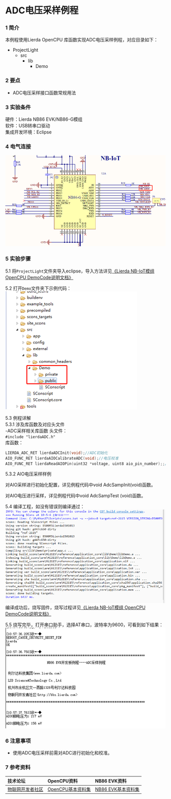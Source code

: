 # ADC电压采样例程

### 1 简介

本例程使用Lierda OpenCPU 库函数实现ADC电压采样例程，对应目录如下：

- ProjectLight
  - src
    - lib
      - Demo

### 2 要点

- ADC电压采样接口函数常规用法

### 3 实验条件

硬件：Lierda NB86 EVK/NB86-G模组  
软件：USB转串口驱动  
集成开发环境：Eclipse  

### 4 电气连接
![示例代码](../../Picture/ADC电气连接.png)
### 5 实验步骤
5.1 将`ProjectLight`文件夹导入eclipse，导入方法详见[《Lierda NB-IoT模组 OpenCPU DemoCode说明文档》
](../../Doc/基本资料/Lierda_NB-IoT模组OpenCPU_DEMO说明文档V1.8_190403.pdf)

5.2 打开`Demo`文件夹下示例代码：  
![示例代码](../../Picture/光感示例代码1.png)

5.3 例程详解  
5.3.1 涉及库函数及对应头文件  
-ADC采样相关库函数 
头文件：  
`#include "lierdaADC.h"`  
库函数：  
``` cpp
LIERDA_ADC_RET lierdaADCInit(void);//ADC初始化  
AIO_FUNC_RET lierdaAIOCalibrateADC(void);//电压校准  
AIO_FUNC_RET lierdaReadAIOPin(uint32 *voltage, uint8 aio_pin_number);;//AIO口电压采样  
```

5.3.2 AIO电压采样样例

对AIO采样进行初始化配置，详见例程代码中void AdcSampInit(void)函数。

对AIO电压进行采样，详见例程代码中void AdcSampTest (void)函数。

5.4  编译工程，如没有错误则编译通过：  
![编译结果](../../Picture/编译结果.jpg)  
编译成功后，烧写固件，烧写过程详见[《Lierda NB-IoT模组 OpenCPU DemoCode说明文档》
](../../Doc/基本资料/Lierda_NB-IoT模组OpenCPU_DEMO说明文档V1.8_190403.pdf)

5.5 烧写完毕，打开串口助手，选择AT串口，波特率为9600，可看到如下结果：  
![结果展示](../../Picture/ADC结果展示.png)

### 6 注意事项

- 使用ADC电压采样前需对ADC进行初始化和校准。


### 7 参考资料

| 技术论坛 | OpenCPU资料 | NB86 EVK资料
| :----------- | :----------- | :----------- |
| [物联网开发者社区](http://bbs.lierda.com) |  [OpenCPU基本资料集](https://github.com/lierda-nb-iot-team/Lierda_OpenCPU_SDK) |  [NB86 EVK基本资料集](https://github.com/lierda-nb-iot-team/Lierda_NB86_EVK) |
